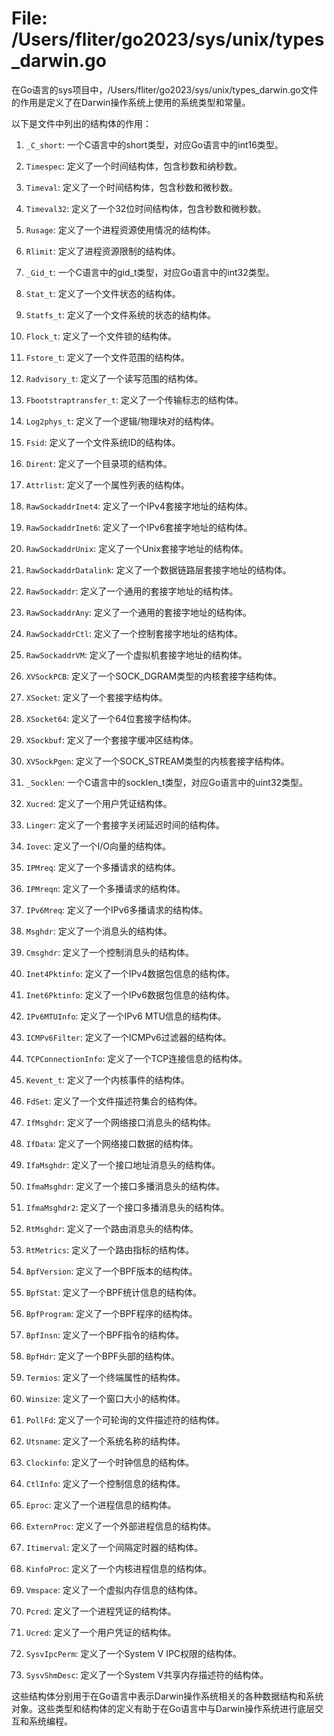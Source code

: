 # File: /Users/fliter/go2023/sys/unix/types_darwin.go

在Go语言的sys项目中，/Users/fliter/go2023/sys/unix/types_darwin.go文件的作用是定义了在Darwin操作系统上使用的系统类型和常量。

以下是文件中列出的结构体的作用：

1. `_C_short`: 一个C语言中的short类型，对应Go语言中的int16类型。

2. `Timespec`: 定义了一个时间结构体，包含秒数和纳秒数。

3. `Timeval`: 定义了一个时间结构体，包含秒数和微秒数。

4. `Timeval32`: 定义了一个32位时间结构体，包含秒数和微秒数。

5. `Rusage`: 定义了一个进程资源使用情况的结构体。

6. `Rlimit`: 定义了进程资源限制的结构体。

7. `_Gid_t`: 一个C语言中的gid_t类型，对应Go语言中的int32类型。

8. `Stat_t`: 定义了一个文件状态的结构体。

9. `Statfs_t`: 定义了一个文件系统的状态的结构体。

10. `Flock_t`: 定义了一个文件锁的结构体。

11. `Fstore_t`: 定义了一个文件范围的结构体。

12. `Radvisory_t`: 定义了一个读写范围的结构体。

13. `Fbootstraptransfer_t`: 定义了一个传输标志的结构体。

14. `Log2phys_t`: 定义了一个逻辑/物理块对的结构体。

15. `Fsid`: 定义了一个文件系统ID的结构体。

16. `Dirent`: 定义了一个目录项的结构体。

17. `Attrlist`: 定义了一个属性列表的结构体。

18. `RawSockaddrInet4`: 定义了一个IPv4套接字地址的结构体。

19. `RawSockaddrInet6`: 定义了一个IPv6套接字地址的结构体。

20. `RawSockaddrUnix`: 定义了一个Unix套接字地址的结构体。

21. `RawSockaddrDatalink`: 定义了一个数据链路层套接字地址的结构体。

22. `RawSockaddr`: 定义了一个通用的套接字地址的结构体。

23. `RawSockaddrAny`: 定义了一个通用的套接字地址的结构体。

24. `RawSockaddrCtl`: 定义了一个控制套接字地址的结构体。

25. `RawSockaddrVM`: 定义了一个虚拟机套接字地址的结构体。

26. `XVSockPCB`: 定义了一个SOCK_DGRAM类型的内核套接字结构体。

27. `XSocket`: 定义了一个套接字结构体。

28. `XSocket64`: 定义了一个64位套接字结构体。

29. `XSockbuf`: 定义了一个套接字缓冲区结构体。

30. `XVSockPgen`: 定义了一个SOCK_STREAM类型的内核套接字结构体。

31. `_Socklen`: 一个C语言中的socklen_t类型，对应Go语言中的uint32类型。

32. `Xucred`: 定义了一个用户凭证结构体。

33. `Linger`: 定义了一个套接字关闭延迟时间的结构体。

34. `Iovec`: 定义了一个I/O向量的结构体。

35. `IPMreq`: 定义了一个多播请求的结构体。

36. `IPMreqn`: 定义了一个多播请求的结构体。

37. `IPv6Mreq`: 定义了一个IPv6多播请求的结构体。

38. `Msghdr`: 定义了一个消息头的结构体。

39. `Cmsghdr`: 定义了一个控制消息头的结构体。

40. `Inet4Pktinfo`: 定义了一个IPv4数据包信息的结构体。

41. `Inet6Pktinfo`: 定义了一个IPv6数据包信息的结构体。

42. `IPv6MTUInfo`: 定义了一个IPv6 MTU信息的结构体。

43. `ICMPv6Filter`: 定义了一个ICMPv6过滤器的结构体。

44. `TCPConnectionInfo`: 定义了一个TCP连接信息的结构体。

45. `Kevent_t`: 定义了一个内核事件的结构体。

46. `FdSet`: 定义了一个文件描述符集合的结构体。

47. `IfMsghdr`: 定义了一个网络接口消息头的结构体。

48. `IfData`: 定义了一个网络接口数据的结构体。

49. `IfaMsghdr`: 定义了一个接口地址消息头的结构体。

50. `IfmaMsghdr`: 定义了一个接口多播消息头的结构体。

51. `IfmaMsghdr2`: 定义了一个接口多播消息头的结构体。

52. `RtMsghdr`: 定义了一个路由消息头的结构体。

53. `RtMetrics`: 定义了一个路由指标的结构体。

54. `BpfVersion`: 定义了一个BPF版本的结构体。

55. `BpfStat`: 定义了一个BPF统计信息的结构体。

56. `BpfProgram`: 定义了一个BPF程序的结构体。

57. `BpfInsn`: 定义了一个BPF指令的结构体。

58. `BpfHdr`: 定义了一个BPF头部的结构体。

59. `Termios`: 定义了一个终端属性的结构体。

60. `Winsize`: 定义了一个窗口大小的结构体。

61. `PollFd`: 定义了一个可轮询的文件描述符的结构体。

62. `Utsname`: 定义了一个系统名称的结构体。

63. `Clockinfo`: 定义了一个时钟信息的结构体。

64. `CtlInfo`: 定义了一个控制信息的结构体。

65. `Eproc`: 定义了一个进程信息的结构体。

66. `ExternProc`: 定义了一个外部进程信息的结构体。

67. `Itimerval`: 定义了一个间隔定时器的结构体。

68. `KinfoProc`: 定义了一个内核进程信息的结构体。

69. `Vmspace`: 定义了一个虚拟内存信息的结构体。

70. `Pcred`: 定义了一个进程凭证的结构体。

71. `Ucred`: 定义了一个用户凭证的结构体。

72. `SysvIpcPerm`: 定义了一个System V IPC权限的结构体。

73. `SysvShmDesc`: 定义了一个System V共享内存描述符的结构体。

这些结构体分别用于在Go语言中表示Darwin操作系统相关的各种数据结构和系统对象。这些类型和结构体的定义有助于在Go语言中与Darwin操作系统进行底层交互和系统编程。

